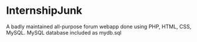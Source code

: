 # InternshipJunk
A badly maintained all-purpose forum webapp done using PHP, HTML, CSS, MySQL.
MySQL database included as mydb.sql
